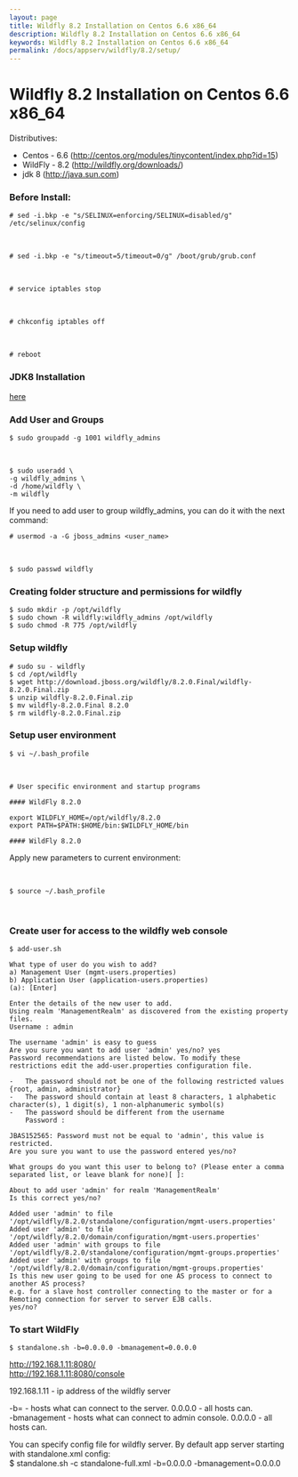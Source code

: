 ```yaml
---
layout: page
title: Wildfly 8.2 Installation on Centos 6.6 x86_64
description: Wildfly 8.2 Installation on Centos 6.6 x86_64
keywords: Wildfly 8.2 Installation on Centos 6.6 x86_64
permalink: /docs/appserv/wildfly/8.2/setup/
---
```


# Wildfly 8.2 Installation on Centos 6.6 x86_64

Distributives:

-   Centos - 6.6 (http://centos.org/modules/tinycontent/index.php?id=15)
-   WildFly - 8.2 (http://wildfly.org/downloads/)
-   jdk 8 (http://java.sun.com)

### Before Install:

    # sed -i.bkp -e "s/SELINUX=enforcing/SELINUX=disabled/g" /etc/selinux/config

<br/>

    # sed -i.bkp -e "s/timeout=5/timeout=0/g" /boot/grub/grub.conf

<br/>

    # service iptables stop

<br/>

    # chkconfig iptables off

<br/>

    # reboot

### JDK8 Installation

<a href="/devtools/jdk/setup/linux/">here</a>

### Add User and Groups

    $ sudo groupadd -g 1001 wildfly_admins

<br/>

    $ sudo useradd \
    -g wildfly_admins \
    -d /home/wildfly \
    -m wildfly

If you need to add user to group wildfly_admins, you can do it with the next command:

    # usermod -a -G jboss_admins <user_name>

<br/>

    $ sudo passwd wildfly

### Creating folder structure and permissions for wildfly

    $ sudo mkdir -p /opt/wildfly
    $ sudo chown -R wildfly:wildfly_admins /opt/wildfly
    $ sudo chmod -R 775 /opt/wildfly

### Setup wildfly

    # sudo su - wildfly
    $ cd /opt/wildfly
    $ wget http://download.jboss.org/wildfly/8.2.0.Final/wildfly-8.2.0.Final.zip
    $ unzip wildfly-8.2.0.Final.zip
    $ mv wildfly-8.2.0.Final 8.2.0
    $ rm wildfly-8.2.0.Final.zip

### Setup user environment

    $ vi ~/.bash_profile

<br/>

```
# User specific environment and startup programs

#### WildFly 8.2.0

export WILDFLY_HOME=/opt/wildfly/8.2.0
export PATH=$PATH:$HOME/bin:$WILDFLY_HOME/bin

#### WildFly 8.2.0
```

Apply new parameters to current environment:

<br/>

    $ source ~/.bash_profile

<br/>

### Create user for access to the wildfly web console

    $ add-user.sh

```
What type of user do you wish to add?
a) Management User (mgmt-users.properties)
b) Application User (application-users.properties)
(a): [Enter]

Enter the details of the new user to add.
Using realm 'ManagementRealm' as discovered from the existing property files.
Username : admin

The username 'admin' is easy to guess
Are you sure you want to add user 'admin' yes/no? yes
Password recommendations are listed below. To modify these restrictions edit the add-user.properties configuration file.

-   The password should not be one of the following restricted values {root, admin, administrator}
-   The password should contain at least 8 characters, 1 alphabetic character(s), 1 digit(s), 1 non-alphanumeric symbol(s)
-   The password should be different from the username
    Password :

JBAS152565: Password must not be equal to 'admin', this value is restricted.
Are you sure you want to use the password entered yes/no?

What groups do you want this user to belong to? (Please enter a comma separated list, or leave blank for none)[ ]:

About to add user 'admin' for realm 'ManagementRealm'
Is this correct yes/no?

Added user 'admin' to file '/opt/wildfly/8.2.0/standalone/configuration/mgmt-users.properties'
Added user 'admin' to file '/opt/wildfly/8.2.0/domain/configuration/mgmt-users.properties'
Added user 'admin' with groups to file '/opt/wildfly/8.2.0/standalone/configuration/mgmt-groups.properties'
Added user 'admin' with groups to file '/opt/wildfly/8.2.0/domain/configuration/mgmt-groups.properties'
Is this new user going to be used for one AS process to connect to another AS process?
e.g. for a slave host controller connecting to the master or for a Remoting connection for server to server EJB calls.
yes/no?
```

### To start WildFly

    $ standalone.sh -b=0.0.0.0 -bmanagement=0.0.0.0

http://192.168.1.11:8080/  
http://192.168.1.11:8080/console

192.168.1.11 - ip address of the wildfly server

-b= - hosts what can connect to the server. 0.0.0.0 - all hosts can.  
-bmanagement - hosts what can connect to admin console. 0.0.0.0 - all hosts can.

You can specify config file for wildfly server. By default app server starting with standalone.xml config:  
$ standalone.sh -c standalone-full.xml -b=0.0.0.0 -bmanagement=0.0.0.0
